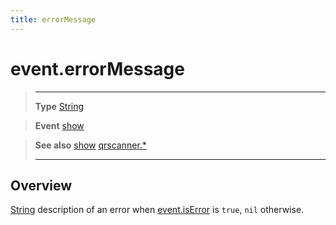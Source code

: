 ```yaml
---
title: errorMessage
---
```

# event.errorMessage

> --------------------- ------------------------------------------------------------------------------------------
> __Type__              [String](https://docs.coronalabs.com/api/type/String.html)

> __Event__             [show](/plugin/qrscanner/event/show/)

> __See also__          [show](/plugin/qrscanner/event/show/)
>						[qrscanner.*](/plugin/qrscanner/)
> --------------------- ------------------------------------------------------------------------------------------

## Overview

[String](https://docs.coronalabs.com/api/type/String.html) description of an error when [event.isError](/plugin/qrscanner/event/show/isError) is `true`, `nil` otherwise.